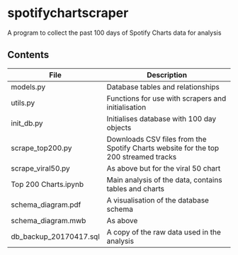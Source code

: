 # spotifychartscraper
A program to collect the past 100 days of Spotify Charts data for analysis

## Contents

| File                   | Description     |
|------------------------|-----------------|
| models.py              | Database tables and relationships |
| utils.py               | Functions for use with scrapers and initialisation |
| init_db.py             | Initialises database with 100 day objects |
| scrape_top200.py       | Downloads CSV files from the Spotify Charts website for the top 200 streamed tracks |
| scrape_viral50.py      | As above but for the viral 50 chart |
| Top 200 Charts.ipynb   | Main analysis of the data, contains tables and charts |
| schema_diagram.pdf     | A visualisation of the database schema |
| schema_diagram.mwb     | As above |
| db_backup_20170417.sql | A copy of the raw data used in the analysis|
